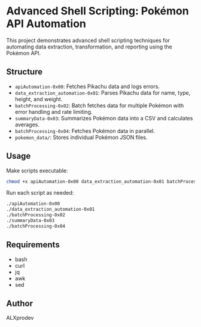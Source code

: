 # Advanced Shell Scripting: Pokémon API Automation

This project demonstrates advanced shell scripting techniques for automating data extraction, transformation, and reporting using the Pokémon API.

## Structure
- `apiAutomation-0x00`: Fetches Pikachu data and logs errors.
- `data_extraction_automation-0x01`: Parses Pikachu data for name, type, height, and weight.
- `batchProcessing-0x02`: Batch fetches data for multiple Pokémon with error handling and rate limiting.
- `summaryData-0x03`: Summarizes Pokémon data into a CSV and calculates averages.
- `batchProcessing-0x04`: Fetches Pokémon data in parallel.
- `pokemon_data/`: Stores individual Pokémon JSON files.

## Usage
Make scripts executable:
```bash
chmod +x apiAutomation-0x00 data_extraction_automation-0x01 batchProcessing-0x02 summaryData-0x03 batchProcessing-0x04
```
Run each script as needed:
```bash
./apiAutomation-0x00
./data_extraction_automation-0x01
./batchProcessing-0x02
./summaryData-0x03
./batchProcessing-0x04
```

## Requirements
- bash
- curl
- jq
- awk
- sed

## Author
ALXprodev
